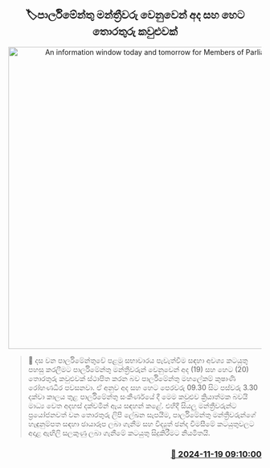 <p align='center'><b><h2 align='center' title='An information window today and tomorrow for Members of Parliament'>🏷පාර්ලිමේන්තු මන්ත්‍රීවරු වෙනුවෙන් අද සහ හෙට තොරතුරු කවුළුවක්</h2></b></p>
<p align='center'><img src='https://helakuru.sgp1.cdn.digitaloceanspaces.com/esana/images/lib/parliment-srilanka-new-thumb.jpg' width='600' alt='An information window today and tomorrow for Members of Parliament'></p>

>📝 දස වන පාර්ලිමේන්තුවේ පළමු සභාවාරය පැවැත්වීම සඳහා අවශ්‍ය කටයුතු පහසු කරලීමට පාර්ලිමේන්තු මන්ත්‍රීවරුන් වෙනුවෙන් අද (19) සහ හෙට (20) තොරතුරු කවුළුවක් ස්ථාපිත කරන බව පාර්ලිමේන්තු මහලේකම් කුෂාණි රෝහණධීර පවසනවා.
ඒ අනුව අද සහ හෙට පෙරවරු 09.30 සිට පස්වරු 3.30 දක්වා කාලය තුළ පාර්ලිමේන්තු සංකීර්ණයේ දී මෙම කවුළුව ක්‍රියාත්මක බවයි මාධ්‍ය වෙත අදහස් දක්වමින් ඇය සඳහන් කළේ.
එහිදී සියලු මන්ත්‍රීවරුන්ට ප්‍රයෝජනවත් වන තොරතුරු ලිපි ලේඛන සැපයීම, පාර්ලිමේන්තු මන්ත්‍රීවරුන්ගේ හැඳුනුම්පත සඳහා ඡායාරූප ලබා ගැනීම සහ විද්‍යුත් ඡන්ද විමසීමේ කටයුතුවලට අදාළ ඇඟිලි සලකුණු ලබා ගැනීමේ කටයුතු සිදුකිරීමට නියමිතයි.


<h3 align='right'><a href='https://www.helakuru.lk/esana/p/105211/'>📅 2024-11-19 09:10:00</a></h3>
